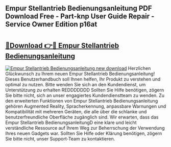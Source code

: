 ## Empur Stellantrieb Bedienungsanleitung PDF Download Free - Part-knp User Guide Repair - Service Owner Edition p16at

# <h2><a href="http://df3dycg.blite.top/?on=Empur+Stellantrieb+Bedienungsanleitung">🔗Download 👉🔴 Empur Stellantrieb Bedienungsanleitung</a></h2>

[![Empur Stellantrieb Bedienungsanleitung new download](https://i.imgur.com/lujVjoI.png)](http://df3dycg.blite.top/?on=Empur+Stellantrieb+Bedienungsanleitung)
Herzlichen Glückwunsch zu Ihrem neuen Empur Stellantrieb Bedienungsanleitung! Dieses Benutzerhandbuch soll Ihnen helfen, Ihr Produkt zu verstehen und optimal zu nutzen. Bitte wenden Sie sich an den Kundendienst, um Unterstützung zu erhalten REDDDDDDD Sollten Sie Hilfe benötigen, zögern Sie bitte nicht, sich an unser engagiertes Kundendienstteam zu wenden. Zu den erweiterten Funktionen von Empur Stellantrieb Bedienungsanleitung gehören Augmented Reality, Spracherkennung, anpassbare Warnungen und Kompatibilität mit mehreren Geräten, die alle über die schlanke und benutzerfreundliche Oberfläche zugänglich sind. Wir erwarten, dass das Empur Stellantrieb BedienungsanleitungD eine klare und leicht verständliche Ressource auf Ihrem Weg zur Beherrschung der Verwendung Ihres neuen Gadgets war. Sollten Sie Hilfe oder Klärung benötigen, zögern Sie bitte nicht, unser Support-Team zu kontaktieren.
